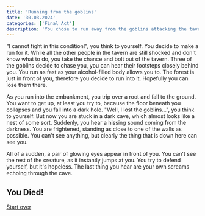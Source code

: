 ```yaml
---
title: 'Running from the goblins'
date: '30.03.2024'
categories: ['Final Act']
description: 'You chose to run away from the goblins attacking the tavern.'
---
```


"I cannot fight in this condition!", you think to yourself. You decide to make a run for it. While
all the other people in the tavern are still shocked and don't know what to do, you take the chance
and bolt out of the tavern. Three of the goblins decide to chase you, you can hear their footsteps
closely behind you. You run as fast as your alcohol-filled body allows you to. The forest is just
in front of you, therefore you decide to run into it. Hopefully you can lose them there. 

As you run into the embankment, you trip over a root and fall to the ground. You want to get up,
at least you try to, because the floor beneath you collapses and you fall into a dark hole. "Well, I
lost the goblins...", you think to yourself. But now you are stuck in a dark cave, which almost
looks like a nest of some sort. Suddenly, you hear a hissing sound coming from the darkness. You 
are frightened, standing as close to one of the walls as possible. You can't see anything, but 
clearly the thing that is down here can see you. 

All of a sudden, a pair of glowing eyes appear in front of you. You can't see the rest of the 
creature, as it instantly jumps at you. You try to defend yourself, but it's hopeless. 
The last thing you hear are your own screams echoing through the cave.

## You Died!

[Start over](final_act_start)
